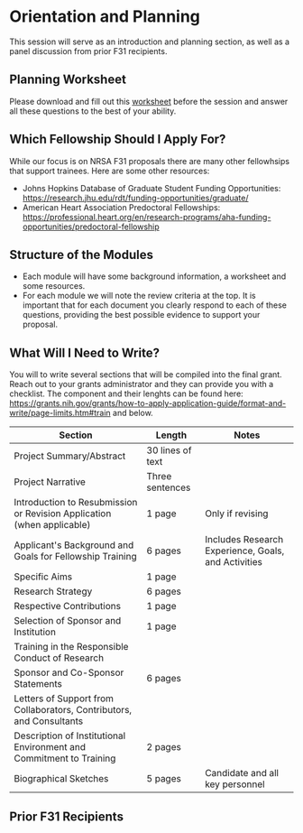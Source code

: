 # Orientation and Planning

This session will serve as an introduction and planning section, as well as a panel discussion from prior F31 recipients.

## Planning Worksheet

Please download and fill out this [worksheet](Documents/Planning.docx) before the session and answer all these questions to the best of your ability.

## Which Fellowship Should I Apply For?

While our focus is on NRSA F31 proposals there are many other fellowhsips that support trainees.  Here are some other resources:

* Johns Hopkins Database of Graduate Student Funding Opportunities: https://research.jhu.edu/rdt/funding-opportunities/graduate/
* American Heart Association Predoctoral Fellowships: https://professional.heart.org/en/research-programs/aha-funding-opportunities/predoctoral-fellowship 

## Structure of the Modules

* Each module will have some background information, a worksheet and some resources.
* For each module we will note the review criteria at the top.  It is important that for each document you clearly respond to each of these questions, providing the best possible evidence to support your proposal.

## What Will I Need to Write?

You will to write several sections that will be compiled into the final grant.  Reach out to your grants administrator and they can provide you with a checklist.  The component and their lenghts can be found here: https://grants.nih.gov/grants/how-to-apply-application-guide/format-and-write/page-limits.htm#train and below.


| Section | Length | Notes |
| ------------- | ------------- | ------|
| Project Summary/Abstract| 30 lines of text | |
| Project Narrative	| Three sentences | | 
| Introduction to Resubmission or Revision Application (when applicable) | 1 page | Only if revising | 
| Applicant's Background and Goals for Fellowship Training | 6 pages | Includes Research Experience, Goals, and Activities |
| Specific Aims	| 1 page | | 
| Research Strategy	| 6 pages | | 
| Respective Contributions	| 1 page | | 
| Selection of Sponsor and Institution	| 1 page | | 
| Training in the Responsible Conduct of Research	| | 
| Sponsor and Co-Sponsor Statements	| 6 pages | | 
| Letters of Support from Collaborators, Contributors, and Consultants	 | | 
| Description of Institutional Environment and Commitment to Training | 2 pages | 
| Biographical Sketches | 5 pages | Candidate and all key personnel |  	


## Prior F31 Recipients

